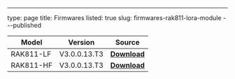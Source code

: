 ---
type: page
title: Firmwares
listed: true
slug: firmwares-rak811-lora-module
---published

| **Model** | **Version** | **Source** | 
| ---- | ---- | ---- | 
| RAK811-LF | V3.0.0.13.T3 | [**Download**](https://downloads.rakwireless.com/LoRa/RAK811/Firmware/RAK811_L_Latest_Firmware.zip) | 
| RAK811-HF | V3.0.0.13.T3 | [**Download**](https://downloads.rakwireless.com/LoRa/RAK811/Firmware/RAK811_H_Latest_Firmware.zip) | 



